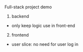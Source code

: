 Full-stack project demo

1. backend

- only keep logic use in front-end

2. frontend

- user slice: no need for user log in
